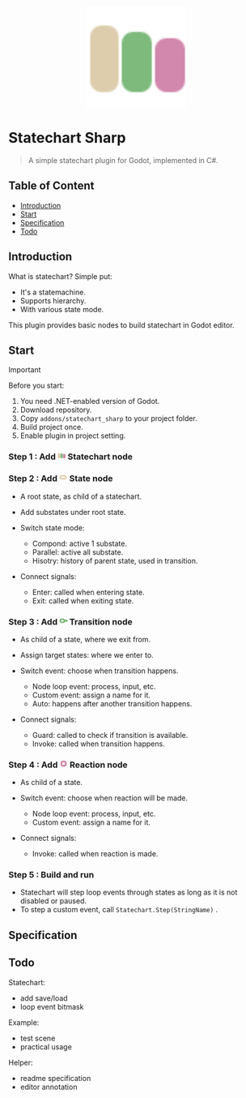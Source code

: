<p align="center">
  <img src="./addons/statechart_sharp/icon/Statechart.svg" height="200px" />
</p>

# Statechart Sharp

 > A simple statechart plugin for Godot, implemented in C#.

## Table of Content

- [Introduction](#introduction)
- [Start](#start)
- [Specification](#specification)
- [Todo](#todo)

## Introduction

What is statechart? Simple put:

- It's a statemachine.
- Supports hierarchy.
- With various state mode.

This plugin provides basic nodes to build statechart in Godot editor.

## Start

> [!IMPORTANT]
>
> Before you start:
>
> 1. You need .NET-enabled version of Godot.
> 2. Download repository.
> 3. Copy `addons/statechart_sharp` to your project folder.
> 4. Build project once.
> 5. Enable plugin in project setting.

### Step 1 : Add <img src="./addons/statechart_sharp/icon/Statechart.svg" alt="Statechart" style="width:16px;" align="bottom"/> Statechart node

### Step 2 : Add <img src="./addons/statechart_sharp/icon/State.svg" style="width:16px;" alt="State" align="bottom"/> State node

- A root state, as child of a statechart.
- Add substates under root state.
- Switch state mode:

  - Compond: active 1 substate.
  - Parallel: active all substate.
  - Hisotry: history of parent state, used in transition.

- Connect signals:

  - Enter: called when entering state.
  - Exit: called when exiting state.

### Step 3 : Add <img src="./addons/statechart_sharp/icon/Transition.svg" style="width:16px;" alt="Transition" align="bottom"/> Transition node

- As child of a state, where we exit from.
- Assign target states: where we enter to.
- Switch event: choose when transition happens.

  - Node loop event: process, input, etc.
  - Custom event: assign a name for it.
  - Auto: happens after another transition happens.

- Connect signals:

  - Guard: called to check if transition is available.
  - Invoke: called when transition happens.

### Step 4 : Add <img src="./addons/statechart_sharp/icon/Reaction.svg" style="width:16px;" alt="Action" align="bottom"/> Reaction node

- As child of a state.
- Switch event: choose when reaction will be made.

  - Node loop event: process, input, etc.
  - Custom event: assign a name for it.

- Connect signals:

  - Invoke: called when reaction is made.

### Step 5 : Build and run

- Statechart will step loop events through states as long as it is not disabled or paused.
- To step a custom event, call `Statechart.Step(StringName)` .

## Specification

## Todo

Statechart:

- add save/load
- loop event bitmask

Example:

- test scene
- practical usage

Helper:

- readme specification
- editor annotation
